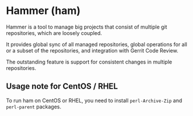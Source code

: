 # Hammer (ham)

Hammer is a tool to manage big projects that consist of
multiple git repositories, which are loosely coupled.

It provides global sync of all managed repositories,
global operations for all or a subset of the repositories,
and integration with Gerrit Code Review.

The outstanding feature is support for consistent changes
in multiple repositories.


## Usage note for CentOS / RHEL

To run ham on CentOS or RHEL, you need to install
`perl-Archive-Zip` and `perl-parent` packages.
